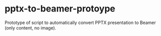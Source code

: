 # pptx-to-beamer-protoype
Prototype of script to automatically convert PPTX presentation to Beamer (only content, no image).
